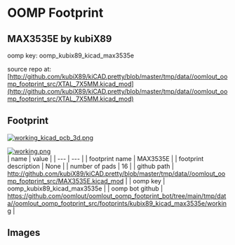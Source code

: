 # OOMP Footprint  
## MAX3535E  by kubiX89  
  
oomp key: oomp_kubix89_kicad_max3535e  
  
source repo at: [http://github.com/kubiX89/kiCAD.pretty/blob/master/tmp/data//oomlout_oomp_footprint_src/XTAL_7X5MM.kicad_mod](http://github.com/kubiX89/kiCAD.pretty/blob/master/tmp/data//oomlout_oomp_footprint_src/XTAL_7X5MM.kicad_mod)  
## Footprint  
  
[![working_kicad_pcb_3d.png](working_kicad_pcb_3d_600.png)](working_kicad_pcb_3d.png)  
  
[![working.png](working_600.png)](working.png)  
| name | value | 
| --- | --- | 
| footprint name | MAX3535E | 
| footprint description | None | 
| number of pads | 16 | 
| github path | http://github.com/kubiX89/kiCAD.pretty/blob/master/tmp/data//oomlout_oomp_footprint_src/MAX3535E.kicad_mod | 
| oomp key | oomp_kubix89_kicad_max3535e | 
| oomp bot github | https://github.com/oomlout/oomlout_oomp_footprint_bot/tree/main/tmp/data//oomlout_oomp_footprint_src/footprints/kubix89_kicad_max3535e/working | 
## Images  
